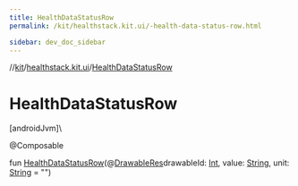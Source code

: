 ```yaml
---
title: HealthDataStatusRow
permalink: /kit/healthstack.kit.ui/-health-data-status-row.html

sidebar: dev_doc_sidebar
---
```

//[kit](../../kit.html)/[healthstack.kit.ui](index.html)/[HealthDataStatusRow](-health-data-status-row.html)



# HealthDataStatusRow



[androidJvm]\




@Composable



fun [HealthDataStatusRow](-health-data-status-row.html)(@[DrawableRes](https://developer.android.com/reference/kotlin/androidx/annotation/DrawableRes.html)drawableId: [Int](https://kotlinlang.org/api/latest/jvm/stdlib/kotlin/-int/index.html), value: [String](https://kotlinlang.org/api/latest/jvm/stdlib/kotlin/-string/index.html), unit: [String](https://kotlinlang.org/api/latest/jvm/stdlib/kotlin/-string/index.html) = &quot;&quot;)




